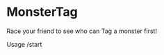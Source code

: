 # MonsterTag
Race your friend to see who can Tag a monster first!

Usage
/start <points to win> <player1> <player2>
